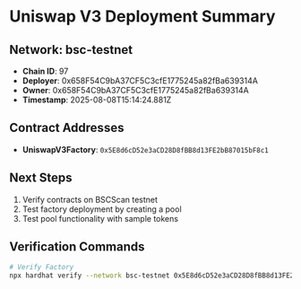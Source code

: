 # Uniswap V3 Deployment Summary

## Network: bsc-testnet
- **Chain ID**: 97
- **Deployer**: 0x658F54C9bA37CF5C3cfE1775245a82fBa639314A
- **Owner**: 0x658F54C9bA37CF5C3cfE1775245a82fBa639314A
- **Timestamp**: 2025-08-08T15:14:24.881Z

## Contract Addresses
- **UniswapV3Factory**: `0x5E8d6cD52e3aCD28D8fBB8d13FE2bB87015bF8c1`

## Next Steps
1. Verify contracts on BSCScan testnet
2. Test factory deployment by creating a pool
3. Test pool functionality with sample tokens

## Verification Commands
```bash
# Verify Factory
npx hardhat verify --network bsc-testnet 0x5E8d6cD52e3aCD28D8fBB8d13FE2bB87015bF8c1
```
